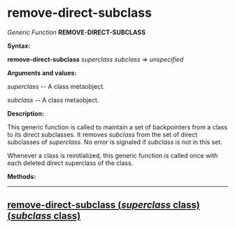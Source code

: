 remove-direct-subclass
======================

*Generic Function* **REMOVE-DIRECT-SUBCLASS**

**Syntax:**

**remove-direct-subclass** *superclass* *subclass* => *unspecified*

**Arguments and values:**

*superclass* -- A class metaobject.

*subclass* -- A class metaobject.

**Description:**

This generic function is called to maintain a set of backpointers from a class to its direct subclasses. It removes *subclass* from the set of direct subclasses of *superclass*. No error is signaled if *subclass* is not in this set.

Whenever a class is reinitialized, this generic function is called once with each deleted direct superclass of the class.

**Methods:**

  -------------------------------------------------------------------------------------------------------------
  [**remove-direct-subclass** (*superclass* class) (*subclass* class)](/meta-object-protocol/remove-direct-subclass-class-class)
  -------------------------------------------------------------------------------------------------------------


